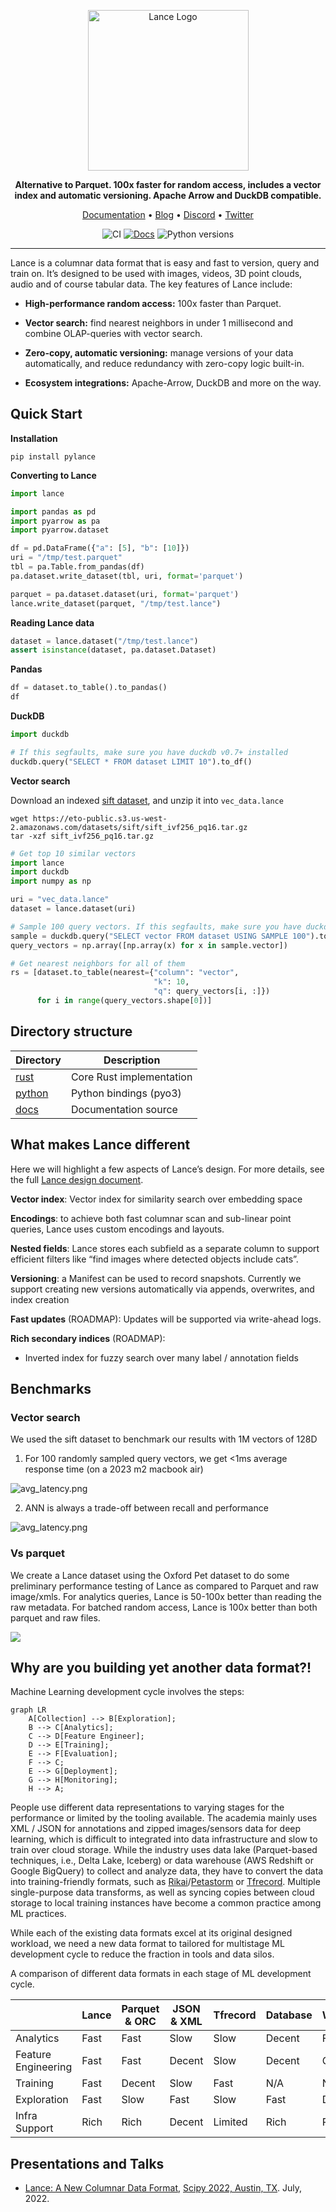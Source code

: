 <div align="center">
<p align="center">
 
<img width="257" alt="Lance Logo" src="https://user-images.githubusercontent.com/917119/199353423-d3e202f7-0269-411d-8ff2-e747e419e492.png">

**Alternative to Parquet. 100x faster for random access, includes a vector index and automatic versioning. Apache Arrow and DuckDB compatible.**

<a href="https://eto-ai.github.io/lance/">Documentation</a> •
<a href="https://blog.eto.ai/">Blog</a> •
<a href="https://discord.gg/zMM32dvNtd">Discord</a> •
<a href="https://twitter.com/etodotai">Twitter</a>

![CI](https://github.com/eto-ai/lance/actions/workflows/rust.yml/badge.svg)
[![Docs](https://img.shields.io/badge/docs-passing-brightgreen)](https://eto-ai.github.io/lance/)
![Python versions](https://img.shields.io/pypi/pyversions/pylance)

</p>
</div>

<hr />

Lance is a columnar data format that is easy and fast to version, query and train on. It’s designed to be used with images, videos, 3D point clouds, audio and of course tabular data. The key features of Lance include:

* **High-performance random access:** 100x faster than Parquet.

* **Vector search:** find nearest neighbors in under 1 millisecond and combine OLAP-queries with vector search.

* **Zero-copy, automatic versioning:** manage versions of your data automatically, and reduce redundancy with zero-copy logic built-in.

* **Ecosystem integrations:** Apache-Arrow, DuckDB and more on the way.

## Quick Start

**Installation**

```shell
pip install pylance
```

**Converting to Lance**

```python
import lance

import pandas as pd
import pyarrow as pa
import pyarrow.dataset

df = pd.DataFrame({"a": [5], "b": [10]})
uri = "/tmp/test.parquet"
tbl = pa.Table.from_pandas(df)
pa.dataset.write_dataset(tbl, uri, format='parquet')

parquet = pa.dataset.dataset(uri, format='parquet')
lance.write_dataset(parquet, "/tmp/test.lance")
```

**Reading Lance data**
```python
dataset = lance.dataset("/tmp/test.lance")
assert isinstance(dataset, pa.dataset.Dataset)
```

**Pandas**
```python
df = dataset.to_table().to_pandas()
df
```

**DuckDB**
```python
import duckdb

# If this segfaults, make sure you have duckdb v0.7+ installed
duckdb.query("SELECT * FROM dataset LIMIT 10").to_df()
```

**Vector search**

Download an indexed [sift dataset](https://eto-public.s3.us-west-2.amazonaws.com/datasets/sift/sift_ivf256_pq16.tar.gz),
and unzip it into `vec_data.lance`

```shell
wget https://eto-public.s3.us-west-2.amazonaws.com/datasets/sift/sift_ivf256_pq16.tar.gz
tar -xzf sift_ivf256_pq16.tar.gz
```

```python
# Get top 10 similar vectors
import lance
import duckdb
import numpy as np

uri = "vec_data.lance"
dataset = lance.dataset(uri)

# Sample 100 query vectors. If this segfaults, make sure you have duckdb v0.7+ installed
sample = duckdb.query("SELECT vector FROM dataset USING SAMPLE 100").to_df()
query_vectors = np.array([np.array(x) for x in sample.vector])

# Get nearest neighbors for all of them
rs = [dataset.to_table(nearest={"column": "vector", 
                                "k": 10, 
                                "q": query_vectors[i, :]}) 
      for i in range(query_vectors.shape[0])]
```

## Directory structure

| Directory          | Description              |
|--------------------|--------------------------|
| [rust](./rust)     | Core Rust implementation |
| [python](./python) | Python bindings (pyo3)   |
| [docs](./docs)     | Documentation source     |

## What makes Lance different

Here we will highlight a few aspects of Lance’s design. For more details, see the full [Lance design document](https://eto-ai.github.io/lance/format.html).

**Vector index**: Vector index for similarity search over embedding space

**Encodings**: to achieve both fast columnar scan and sub-linear point queries, Lance uses custom encodings and layouts.

**Nested fields**: Lance stores each subfield as a separate column to support efficient filters like “find images where detected objects include cats”.

**Versioning**: a Manifest can be used to record snapshots. Currently we support creating new versions automatically via appends, overwrites, and index creation 

**Fast updates** (ROADMAP): Updates will be supported via write-ahead logs.

**Rich secondary indices** (ROADMAP): 
  - Inverted index for fuzzy search over many label / annotation fields

## Benchmarks

### Vector search

We used the sift dataset to benchmark our results with 1M vectors of 128D

1. For 100 randomly sampled query vectors, we get <1ms average response time (on a 2023 m2 macbook air)

![avg_latency.png](docs/avg_latency.png)

2. ANN is always a trade-off between recall and performance

![avg_latency.png](docs/recall_vs_latency.png)

### Vs parquet

We create a Lance dataset using the Oxford Pet dataset to do some preliminary performance testing of Lance as compared to Parquet and raw image/xmls. For analytics queries, Lance is 50-100x better than reading the raw metadata. For batched random access, Lance is 100x better than both parquet and raw files.

![](docs/lance_perf.png)

## Why are you building yet another data format?!

Machine Learning development cycle involves the steps:

```mermaid
graph LR
    A[Collection] --> B[Exploration];
    B --> C[Analytics];
    C --> D[Feature Engineer];
    D --> E[Training];
    E --> F[Evaluation];
    F --> C;
    E --> G[Deployment];
    G --> H[Monitoring];
    H --> A;
```

People use different data representations to varying stages for the performance or limited by the tooling available.
The academia mainly uses XML / JSON for annotations and zipped images/sensors data for deep learning, which
is difficult to integrated into data infrastructure and slow to train over cloud storage.
While the industry uses data lake (Parquet-based techniques, i.e., Delta Lake, Iceberg) or data warehouse (AWS Redshift
or Google BigQuery) to collect and analyze data, they have to convert the data into training-friendly formats, such
as [Rikai](https://github.com/eto-ai/rikai)/[Petastorm](https://github.com/uber/petastorm)
or [Tfrecord](https://www.tensorflow.org/tutorials/load_data/tfrecord).
Multiple single-purpose data transforms, as well as syncing copies between cloud storage to local training
instances have become a common practice among ML practices.

While each of the existing data formats excel at its original designed workload, we need a new data format
to tailored for multistage ML development cycle to reduce the fraction in tools and data silos.

A comparison of different data formats in each stage of ML development cycle.

|                     | Lance | Parquet & ORC | JSON & XML | Tfrecord | Database | Warehouse |
|---------------------|-------|---------------|------------|----------|----------|-----------|
| Analytics           | Fast  | Fast          | Slow       | Slow     | Decent   | Fast      |
| Feature Engineering | Fast  | Fast          | Decent     | Slow     | Decent   | Good      |
| Training            | Fast  | Decent        | Slow       | Fast     | N/A      | N/A       |
| Exploration         | Fast  | Slow          | Fast       | Slow     | Fast     | Decent    |
| Infra Support       | Rich  | Rich          | Decent     | Limited  | Rich     | Rich      |

## Presentations and Talks

* [Lance: A New Columnar Data Format](https://docs.google.com/presentation/d/1a4nAiQAkPDBtOfXFpPg7lbeDAxcNDVKgoUkw3cUs2rE/edit#slide=id.p), [Scipy 2022, Austin, TX](https://www.scipy2022.scipy.org/posters). July, 2022.
